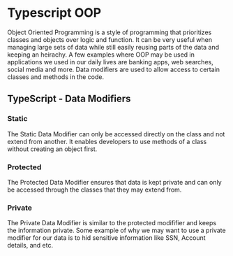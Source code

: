 # Typescript OOP

Object Oriented Programming is a style of programming that prioritizes classes and objects over logic and function. It can be very useful when managing large sets of data while still easily reusing parts of the data and keeping an heirachy. A few examples where OOP may be used in applications we used in our daily lives are banking apps, web searches, social media and more. Data modifiers are used to allow access to certain classes and methods in the code.

## TypeScript - Data Modifiers

### Static

The Static Data Modifier can only be accessed directly on the class and not extend from another. It enables developers to use methods of a class without creating an object first.

### Protected

The Protected Data Modifier ensures that data is kept private and can only be accessed through the classes that they may extend from.

### Private

The Private Data Modifier is similar to the protected modififier and keeps the information private. Some example of why we may want to use a private modifier for our data is to hid sensitive information like SSN, Account details, and etc.
